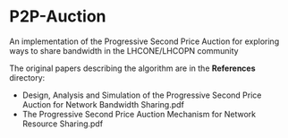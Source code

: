 # P2P-Auction
An implementation of the Progressive Second Price Auction for exploring ways to share bandwidth in the LHCONE/LHCOPN community

The original papers describing the algorithm are in the **References** directory:
- Design, Analysis and Simulation of the Progressive Second Price Auction for Network Bandwidth Sharing.pdf
- The Progressive Second Price Auction Mechanism for Network Resource Sharing.pdf
